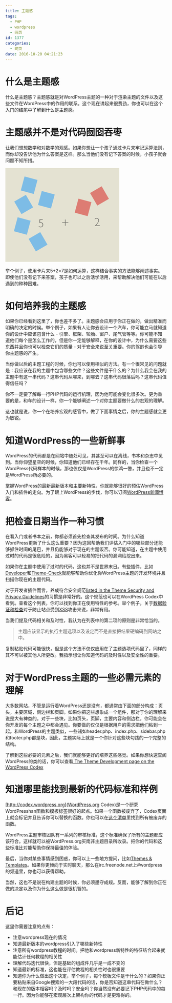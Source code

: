 ```yaml
---
title: 主题感
tags:
  - PHP
  - wordpress
  - 网页
id: 1377
categories:
  - 网页
date: 2016-10-20 04:21:23
---
```


# 什么是主题感

什么是主题感？主题感就是对WordPress主题的一种对于渲染主题的文件以及这些文件在WordPress中的作用的联系。这个现在讲起来很费劲，你也可以在这个入门的结尾中了解到什么是主题感。

# 主题感并不是对代码囫囵吞枣

让我们想想数学和对数学的观感。如果你想让一个孩子通过卡片来牢记运算法则，而你却没告诉他为什么答案是这样。那么当他们没有记下答案的时候，小孩子就会问题不知所措。

![numbersense1](/wp-content/uploads/2016/10/numbersense1.png)

举个例子，使用卡片来5+2=7是如何运算，这样结合事实的方法能够阐述事实。即使他们没有记下来答案，孩子也可以之后活学活用，来帮助解决他们可能在以后遇到的种种困难。

# 如何培养我的主题感

如果你已经看到这里了，你也差不多了。主题感会应用于你正在做的，做出精准而明确的决定的时候。举个例子，如果有人让你去设计一个汽车，你可能立马就知道你的设计中应该包含什么 - 引擎、框架、轮胎、窗户、尾气管等等。你可能不知道他们每个是怎么工作的，但是你一定能够解释，在你的设计中，为什么需要这些东西并且你也可以检查它们的质量 - 对于安全来说至关重要。你的驾龄也会引导你主题感的产生。

当你做以后的主题工程的时候，你也可以使用相似的方法。有一个很常见的问题就是：我应该在我的主题中包含哪些文件？这些文件是干什么的？为什么我会在我的主题中有这一串代码？这串代码从哪来，到哪去？这串代码很落后吗？这串代码值得信任吗？

你不一定要了解每一行PHP代码的运行机理，因为他可能会变化很多次。更为重要的是，和车的设计一样，你一个能够阐述一个对你主题要做什么的宏观的理解。

这也就是说，你一个在培养宏观的感官中，做了下面事情之后，你的主题感就会更为敏锐。

# 知道WordPress的一些新鲜事

WordPress的代码都是在网站中随处可见，其甚至可以在离线，书本和杂志中见到。当你仰望星空的时候，你知道他们已经存在千年。同样的，当你检查一个WordPress代码样本的时候，那也仅仅是WordPress的惊鸿一瞥，并且也不一定是WordPress所必要的。

掌握WordPress的最新最新版本和主要新特性，你就能够很好的预估WordPress入门和插件的走向。为了跟上WordPress的步伐，你可以订阅[WordPress新闻博客](http://wordpress.org/news/)。

# 把检查日期当作一种习惯

在看入门或者书本之前，你都必须首先检查其发布的时间。为什么知道WordPress更新了什么这么重要？因为这回帮助我们评估入门中的哪些部分还能够抓住时间的尾巴，并且仍能够对于现在的主题饭否。你可能知道，在主题中使用过时的代码是很危险的，因为黑客可以轻易的把代码的漏洞给挖出来。

如果你在主题中使用了过时的代码，这也并不是世界末日。有些插件，比如[Developer](http://wordpress.org/extend/plugins/developer/)和[Theme-Check](http://wordpress.org/extend/plugins/theme-check/)就能够帮助你优化你WordPress主题的开发环境并且扫描你现在的主题代码。

对于开发者插件而言，养成符合安全规范[listed in the Theme Security and Privacy Guidelines](http://codex.wordpress.org/Theme_Review#Theme_Settings_and_Data_Security)的习惯是非常好的。这个规范也可以在WordPress Codex中看到。查看这个列表，你可以找到你正在使用特性的参考。举个例子，关于[数据验证和检查](http://codex.wordpress.org/Data_Validation)对于防止站点受到[XSS](http://en.wikipedia.org/wiki/Cross-site_scripting)攻击来说，非常有用。

当我们提及代码相关和及时性，我认为在列表中的第二项的原则是非常恰当的。

> 主题应该显示的执行主题选项以及设定而不是直接把结果硬编码到网站之中。

复制粘贴代码可能很快，但是这个方法不仅仅应用在了主题选项代码里了，同样的其不可以被其他人所更改。我指示想让你知道代码的及时性以及安全性的重要。

# 对于WordPress主题的一些必需元素的理解

大多数网站，不管是运行着WordPress还是没有，都通常由下面的部分构成：页头，主要区域，侧边栏和页脚。如果你把这些想象成一个组件，那对于你的理解来说是大有裨益的。对于一些块，比如页头，页脚，主要内容和侧边栏，你可能会在你开发的每个主题之中都会遇见。你要做的仅仅是根据用户的需求把他们粘到一起。和WordPress的主题类似，一些诸如header.php、index.php、sidebar.php和footer.php都是块，因此，主题实际上就是一个你针对这些块勾践的一个完整的结构。

了解到这些必要的元素之后，我们就能够更好的培养这些感觉。如果你想快速查阅WordPress的类的话，你可以查看[ The Theme Development page on the WordPress Codex](http://codex.wordpress.org/Theme_Development#Template_Files)

# 知道哪里能找到最新的代码标准和样例

[http://codex.wordpress.org](WordPress.org Codex)是一个研究WordPresshan函数和模板标签很好的起点。如果一个函数被废弃了，Codex页面上就会标记并且告诉你可以替换的函数。你也可以在[这个清单](http://codex.wordpress.org/Category:Deprecated_Functions)里找到所有被废弃的函数。

WordPress主题审核团队有一系列的审核标准，这个标准确保了所有的主题都应该符合。这样就可以被WordPress.org买南非主题目录所收录。把你的代码和这些标准比对能帮助你保持最佳的体验。

最后，当你对某些事情感到困惑，你可以上一些地方提问，比如[Themes & Templates](http://wordpress.org/support/forum/themes-and-templates)。如果你更倾向于实时聊天，那么在irc.freenode.net上#wordpress的频道里，你也可以获得帮助。

当然，这也不是说在构建主题的时候，你必须墨守成规。反而，能够了解到你正在做的决定以及你为什么这么做是很机智的。

# 后记

这里你需要注意的点有：

*   注意wordpress现在的情况
*   知道最新版本的wordpress引入了哪些新特性
*   注意所有wordpress教程的时间。把他和wordpress新特性的特征结合起来就能估计任何教程的相关性
*   理解代码迭代很快，但是基础的组成件几乎是一成不变的
*   知道最新的标准，这也能在评估教程的相关性时也很重要
*   知道你为什么做出这个决定，举个例子，每个模板文件是干什么的？如果你正要粘贴来自Google搜索的一大段代码的话，你是否知道这串代码在做什么？和现在的版本相容吗？及时吗？安全吗？你当然没有必要记下PHP代码中的每一行。因为你能够在宏观层次上架构你的代码才是更难得的。